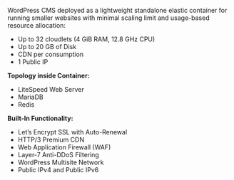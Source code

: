 WordPress CMS deployed as a lightweight standalone elastic container for running smaller websites with minimal scaling limit and usage-based resource allocation:

* Up to 32 cloudlets (4 GiB RAM, 12.8 GHz CPU)
* Up to 20 GB of Disk
* CDN per consumption
* 1 Public IP

**Topology inside Container:** 

* LiteSpeed Web Server 
* MariaDB 
* Redis


**Built-In Functionality:**
* Let’s Encrypt SSL with Auto-Renewal
* HTTP/3 Premium CDN
* Web Application Firewall (WAF)
* Layer-7 Anti-DDoS Filtering
* WordPress Multisite Network
* Public IPv4 and Public IPv6
